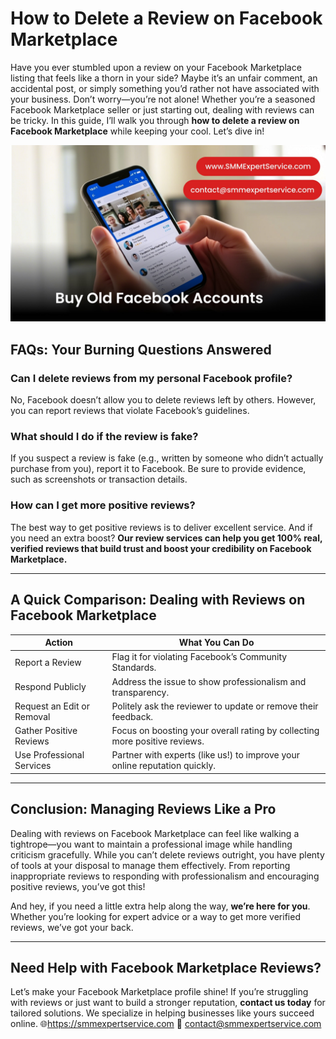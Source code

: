 # How to Delete a Review on Facebook Marketplace

Have you ever stumbled upon a review on your Facebook Marketplace listing that feels like a thorn in your side? Maybe it’s an unfair comment, an accidental post, or simply something you’d rather not have associated with your business. Don’t worry—you’re not alone! Whether you’re a seasoned Facebook Marketplace seller or just starting out, dealing with reviews can be tricky. In this guide, I’ll walk you through **how to delete a review on Facebook Marketplace** while keeping your cool. Let’s dive in!

![How-to-Delete-a-Review-on-Facebook-Marketplace](https://github.com/SMMExpertService/How-to-Delete-a-Review-on-Facebook-Marketplace/blob/a7a61d094f4d3f5eff6f82b96706c618e2eebe75/Delete%20a%20Review%20on%20Facebook-min.jpg)

## **FAQs: Your Burning Questions Answered**

### **Can I delete reviews from my personal Facebook profile?**
No, Facebook doesn’t allow you to delete reviews left by others. However, you can report reviews that violate Facebook’s guidelines.

### **What should I do if the review is fake?**
If you suspect a review is fake (e.g., written by someone who didn’t actually purchase from you), report it to Facebook. Be sure to provide evidence, such as screenshots or transaction details.

### **How can I get more positive reviews?**
The best way to get positive reviews is to deliver excellent service. And if you need an extra boost? **Our review services can help you get 100% real, verified reviews that build trust and boost your credibility on Facebook Marketplace.**

---

## **A Quick Comparison: Dealing with Reviews on Facebook Marketplace**

| **Action**                     | **What You Can Do**                                                                 |
|--------------------------------|-------------------------------------------------------------------------------------|
| Report a Review                | Flag it for violating Facebook’s Community Standards.                               |
| Respond Publicly               | Address the issue to show professionalism and transparency.                        |
| Request an Edit or Removal     | Politely ask the reviewer to update or remove their feedback.                      |
| Gather Positive Reviews        | Focus on boosting your overall rating by collecting more positive reviews.         |
| Use Professional Services      | Partner with experts (like us!) to improve your online reputation quickly.         |

---

## **Conclusion: Managing Reviews Like a Pro**

Dealing with reviews on Facebook Marketplace can feel like walking a tightrope—you want to maintain a professional image while handling criticism gracefully. While you can’t delete reviews outright, you have plenty of tools at your disposal to manage them effectively. From reporting inappropriate reviews to responding with professionalism and encouraging positive reviews, you’ve got this!

And hey, if you need a little extra help along the way, **we’re here for you**. Whether you’re looking for expert advice or a way to get more verified reviews, we’ve got your back.

---

## **Need Help with Facebook Marketplace Reviews?**

Let’s make your Facebook Marketplace profile shine! If you’re struggling with reviews or just want to build a stronger reputation, **contact us today** for tailored solutions. We specialize in helping businesses like yours succeed online.
🌐https://smmexpertservice.com
📧 contact@smmexpertservice.com
